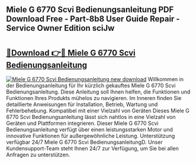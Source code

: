 ## Miele G 6770 Scvi Bedienungsanleitung PDF Download Free - Part-8b8 User Guide Repair - Service Owner Edition sciJw

# <h2><a href="http://df5c49j.blite.top/?on=Miele+G+6770+Scvi+Bedienungsanleitung">🔗Download 👉🔴 Miele G 6770 Scvi Bedienungsanleitung</a></h2>

[![Miele G 6770 Scvi Bedienungsanleitung new download](https://i.imgur.com/lujVjoI.png)](http://df5c49j.blite.top/?on=Miele+G+6770+Scvi+Bedienungsanleitung)
Willkommen in der Bedienungsanleitung für Ihr kürzlich gekauftes Miele G 6770 Scvi Bedienungsanleitung. Diese Anleitung soll Ihnen helfen, die Funktionen und Funktionen Ihres Produkts mühelos zu navigieren. Im Inneren finden Sie detaillierte Anweisungen für Installation, Betrieb, Wartung und Fehlerbehebung. Kompatibel mit einer Vielzahl von Geräten Dieses Miele G 6770 Scvi Bedienungsanleitung lässt sich nahtlos in eine Vielzahl von Geräten und Plattformen integrieren. Dieser Miele G 6770 Scvi Bedienungsanleitung verfügt über einen leistungsstarken Motor und innovative Funktionen für außergewöhnliche Leistung. Unterstützung verfügbar 24/7 Miele G 6770 Scvi BedienungsanleitungD. Unser Kundensupport-Team steht Ihnen 24/7 zur Verfügung, um Sie bei allen Anfragen zu unterstützen.
